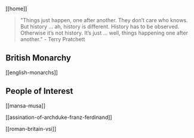 [[home]]

> "Things just happen, one after another. They don’t care who knows. But history … ah, history is different. History has to be observed. Otherwise it’s not history. It’s just … well, things happening one after another." - Terry Pratchett

## British Monarchy

[[english-monarchs]]

## People of Interest

[[mansa-musa]]

[[assination-of-archduke-franz-ferdinand]]

[[roman-britain-vsi]]

